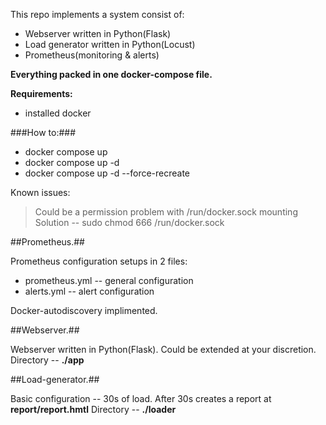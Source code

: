 This repo implements a system consist of:
- Webserver written in Python(Flask)
- Load generator written in Python(Locust)
- Prometheus(monitoring & alerts)

**Everything packed in one docker-compose file.**

**Requirements:**
- installed docker


###How to:###
- docker compose up 
- docker compose up -d  
- docker compose up -d --force-recreate

Known issues:
>Could be a permission problem with /run/docker.sock mounting
>Solution -- sudo chmod 666 /run/docker.sock



##Prometheus.##

Prometheus configuration setups in 2 files:
- prometheus.yml -- general configuration
- alerts.yml -- alert configuration

Docker-autodiscovery implimented.



##Webserver.##

Webserver written in Python(Flask).
Could be extended at your discretion.
Directory -- **./app**


##Load-generator.##

Basic configuration -- 30s of load. After 30s creates a report at **report/report.hmtl**
Directory -- **./loader**





